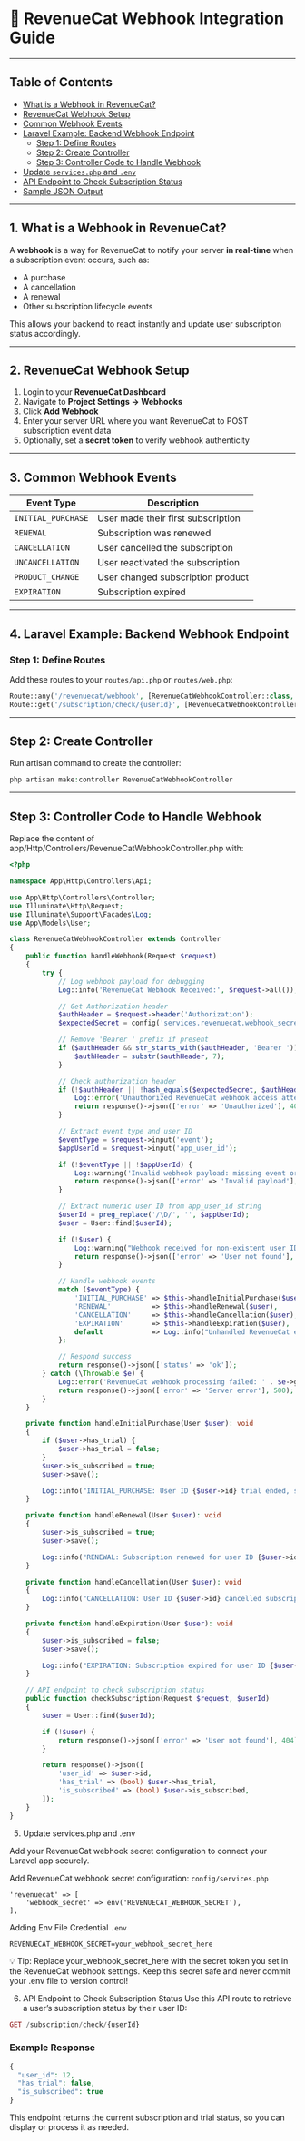 # 🚀 RevenueCat Webhook Integration Guide

---

## Table of Contents
- [What is a Webhook in RevenueCat?](#1-what-is-a-webhook-in-revenuecat)
- [RevenueCat Webhook Setup](#2-revenuecat-webhook-setup)
- [Common Webhook Events](#3-common-webhook-events)
- [Laravel Example: Backend Webhook Endpoint](#4-laravel-example-backend-webhook-endpoint)
  - [Step 1: Define Routes](#step-1-define-routes)
  - [Step 2: Create Controller](#step-2-create-controller)
  - [Step 3: Controller Code to Handle Webhook](#step-3-controller-code-to-handle-webhook)
- [Update `services.php` and `.env`](#5-update-servicesphp-and-env)
- [API Endpoint to Check Subscription Status](#6-api-endpoint-to-check-subscription-status)
- [Sample JSON Output](#7-sample-json-output)

---

## 1. What is a Webhook in RevenueCat?

A **webhook** is a way for RevenueCat to notify your server **in real-time** when a subscription event occurs, such as:

- A purchase
- A cancellation
- A renewal
- Other subscription lifecycle events

This allows your backend to react instantly and update user subscription status accordingly.

---

## 2. RevenueCat Webhook Setup

1. Login to your **RevenueCat Dashboard**  
2. Navigate to **Project Settings → Webhooks**  
3. Click **Add Webhook**  
4. Enter your server URL where you want RevenueCat to POST subscription event data  
5. Optionally, set a **secret token** to verify webhook authenticity  

---

## 3. Common Webhook Events

| Event Type        | Description                           |
| ----------------- | ----------------------------------- |
| `INITIAL_PURCHASE` | User made their first subscription  |
| `RENEWAL`         | Subscription was renewed             |
| `CANCELLATION`    | User cancelled the subscription     |
| `UNCANCELLATION`  | User reactivated the subscription   |
| `PRODUCT_CHANGE`  | User changed subscription product   |
| `EXPIRATION`      | Subscription expired                 |

---

## 4. Laravel Example: Backend Webhook Endpoint

### Step 1: Define Routes

Add these routes to your `routes/api.php` or `routes/web.php`:

```php
Route::any('/revenuecat/webhook', [RevenueCatWebhookController::class, 'handleWebhook']);
Route::get('/subscription/check/{userId}', [RevenueCatWebhookController::class, 'checkSubscription']);
```
---
Step 2: Create Controller
---
Run artisan command to create the controller:
```php
php artisan make:controller RevenueCatWebhookController
```
---
Step 3: Controller Code to Handle Webhook
---
Replace the content of app/Http/Controllers/RevenueCatWebhookController.php with:
```php
<?php

namespace App\Http\Controllers\Api;

use App\Http\Controllers\Controller;
use Illuminate\Http\Request;
use Illuminate\Support\Facades\Log;
use App\Models\User;

class RevenueCatWebhookController extends Controller
{
    public function handleWebhook(Request $request)
    {
        try {
            // Log webhook payload for debugging
            Log::info('RevenueCat Webhook Received:', $request->all());

            // Get Authorization header
            $authHeader = $request->header('Authorization');
            $expectedSecret = config('services.revenuecat.webhook_secret');

            // Remove 'Bearer ' prefix if present
            if ($authHeader && str_starts_with($authHeader, 'Bearer ')) {
                $authHeader = substr($authHeader, 7);
            }

            // Check authorization header
            if (!$authHeader || !hash_equals($expectedSecret, $authHeader)) {
                Log::error('Unauthorized RevenueCat webhook access attempt.');
                return response()->json(['error' => 'Unauthorized'], 401);
            }

            // Extract event type and user ID
            $eventType = $request->input('event');
            $appUserId = $request->input('app_user_id');

            if (!$eventType || !$appUserId) {
                Log::warning('Invalid webhook payload: missing event or app_user_id.');
                return response()->json(['error' => 'Invalid payload'], 400);
            }

            // Extract numeric user ID from app_user_id string
            $userId = preg_replace('/\D/', '', $appUserId);
            $user = User::find($userId);

            if (!$user) {
                Log::warning("Webhook received for non-existent user ID: {$userId}");
                return response()->json(['error' => 'User not found'], 404);
            }

            // Handle webhook events
            match ($eventType) {
                'INITIAL_PURCHASE' => $this->handleInitialPurchase($user),
                'RENEWAL'          => $this->handleRenewal($user),
                'CANCELLATION'     => $this->handleCancellation($user),
                'EXPIRATION'       => $this->handleExpiration($user),
                default            => Log::info("Unhandled RevenueCat event type: {$eventType}"),
            };

            // Respond success
            return response()->json(['status' => 'ok']);
        } catch (\Throwable $e) {
            Log::error('RevenueCat webhook processing failed: ' . $e->getMessage());
            return response()->json(['error' => 'Server error'], 500);
        }
    }

    private function handleInitialPurchase(User $user): void
    {
        if ($user->has_trial) {
            $user->has_trial = false;
        }
        $user->is_subscribed = true;
        $user->save();

        Log::info("INITIAL_PURCHASE: User ID {$user->id} trial ended, subscription started.");
    }

    private function handleRenewal(User $user): void
    {
        $user->is_subscribed = true;
        $user->save();

        Log::info("RENEWAL: Subscription renewed for user ID {$user->id}.");
    }

    private function handleCancellation(User $user): void
    {
        Log::info("CANCELLATION: User ID {$user->id} cancelled subscription; access remains until expiration.");
    }

    private function handleExpiration(User $user): void
    {
        $user->is_subscribed = false;
        $user->save();

        Log::info("EXPIRATION: Subscription expired for user ID {$user->id}.");
    }

    // API endpoint to check subscription status
    public function checkSubscription(Request $request, $userId)
    {
        $user = User::find($userId);

        if (!$user) {
            return response()->json(['error' => 'User not found'], 404);
        }

        return response()->json([
            'user_id' => $user->id,
            'has_trial' => (bool) $user->has_trial,
            'is_subscribed' => (bool) $user->is_subscribed,
        ]);
    }
}
```
5. Update services.php and .env

Add your RevenueCat webhook secret configuration to connect your Laravel app securely.

Add RevenueCat webhook secret configuration: ` config/services.php `
  
```
'revenuecat' => [
    'webhook_secret' => env('REVENUECAT_WEBHOOK_SECRET'),
],
```
Adding Env File Credential ` .env `
  
```
REVENUECAT_WEBHOOK_SECRET=your_webhook_secret_here
```
</details>

💡 Tip:
Replace your_webhook_secret_here with the secret token you set in the RevenueCat webhook settings.
Keep this secret safe and never commit your .env file to version control!

6. API Endpoint to Check Subscription Status
Use this API route to retrieve a user’s subscription status by their user ID:

```php
GET /subscription/check/{userId}
```
### Example Response
```php
{
  "user_id": 12,
  "has_trial": false,
  "is_subscribed": true
}
```
This endpoint returns the current subscription and trial status, so you can display or process it as needed.
